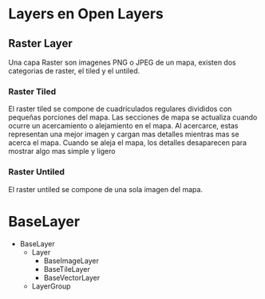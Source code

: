 # Layers en Open Layers

## Raster Layer
Una capa Raster son imagenes PNG o JPEG de un mapa, existen dos categorias  de raster, el tiled y el untiled.

### Raster Tiled
El raster tiled se compone de cuadriculados regulares divididos con pequeñas porciones del mapa.
Las secciones de mapa se actualiza cuando ocurre un acercamiento o alejamiento en el mapa. Al acercarce, estas representan una mejor imagen y cargan mas detalles mientras mas se acerca el mapa. Cuando se aleja el mapa, los detalles desaparecen para mostrar algo mas simple y ligero

### Raster Untiled
El raster untiled se compone de una sola imagen del mapa.

# BaseLayer
* BaseLayer
    * Layer
        * BaseImageLayer
        * BaseTileLayer
        * BaseVectorLayer
    * LayerGroup